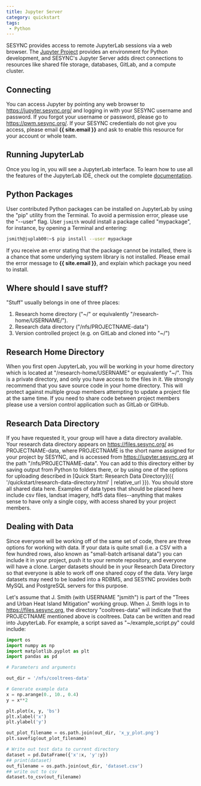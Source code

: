 ```yaml
---
title: Jupyter Server
category: quickstart
tags:
 - Python
---
```


SESYNC provides access to remote JupyterLab sessions via a web browser. The
[Jupyter Project](https://jupyter.org) provides an environment for Python
development, and SESYNC's Jupyter Server adds direct connections to resources
like shared file storage, databases, GitLab, and a compute cluster.

## Connecting

You can access Jupyter by pointing any web browser to
<https://jupyter.sesync.org/> and logging in with your SESYNC username and
password. If you forgot your username or password, please go to
<https://pwm.sesync.org/>. If your SESYNC credentials do not give you access,
please email **{{ site.email }}** and ask to enable this resource for your
account or whole team.

## Running JupyterLab

Once you log in, you will see a JupyterLab interface. To learn how to use all
the features of the JupyterLab IDE, check out the complete
[documentation](https://jupyterlab.readthedocs.io/en/stable/user/interface.html).

## Python Packages

User contributed Python packages can be installed on JupyterLab by using the
"pip" utility from the Terminal. To avoid a permission error, please use the
"--user" flag. User `jsmith` would install a package called "mypackage", for
instance, by opening a Terminal and entering:

```bash
jsmith@juplab00:~$ pip install --user mypackage
```

If you receive an error stating that the package cannot be installed, there is a
chance that some underlying system library is not installed. Please email the
error message to **{{ site.email }}**, and explain which package you need to
install.

## Where should I save stuff?

"Stuff" usually belongs in one of three places:

1. Research home directory ("~/" or equivalently "/research-home/USERNAME/").
1. Research data directory ("/nfs/PROJECTNAME-data")
1. Version controlled project (e.g. on GitLab and cloned into "~/")

## Research Home Directory

When you first open JupyterLab, you will be working in your home directory which
is located at "/research-home/USERNAME" or equivalently "~/". This is a private
directory, and only you have access to the files in it. We strongly recommend
that you save source code in your home directory. This will protect against
multiple group members attempting to update a project file at the same time. If
you need to share code between project members please use a version control
application such as GitLab or GitHub.

## Research Data Directory

If you have requested it, your group will have a data directory available. Your
research data directory appears on <https://files.sesync.org/> as
PROJECTNAME-data, where PROJECTNAME is the short name assigned for your project
by SESYNC, and is accessed from <https://jupyter.sesync.org> at the path
"/nfs/PROJECTNAME-data". You can add to this directory either by saving output
from Python to folders there, or by using one of the options for uploading
described in [Quick Start: Research Data Directory]({{
'/quickstart/research-data-directory.html' | relative_url }}). You should store
all shared data here. Examples of data types that should be placed here include
csv files, landsat imagery, hdf5 data files--anything that makes sense to have
only a single copy, with access shared by your project members.

## Dealing with Data

Since everyone will be working off of the same set of code, there are three
options for working with data. If your data is quite small (i.e. a CSV with a
few hundred rows, also known as "small-batch artisanal data") you can include it
in your project, push it to your remote repository, and everyone will have a
clone. Larger datasets should be in your Research Data Directory so that
everyone is able to work off one shared copy of the data. Very large datasets
may need to be loaded into a RDBMS, and SESYNC provides both MySQL and
PostgreSQL servers for this purpose.

Let's assume that J. Smith (with USERNAME "jsmith") is part of the "Trees and
Urban Heat Island Mitigation" working group. When J. Smith logs in to
<https://files.sesync.org>, the directory "cooltrees-data" will indicate that the
PROJECTNAME mentioned above is cooltrees. Data can be written and read into
JupyterLab. For example, a script saved as "~/example_script.py" could include:

```python
import os
import numpy as np
import matplotlib.pyplot as plt
import pandas as pd

# Parameters and arguments

out_dir = '/nfs/cooltrees-data'

# Generate example data
x = np.arange(0., 10., 0.4)
y = x**2

plt.plot(x, y, 'bs')
plt.xlabel('x')
plt.ylabel('y')

out_plot_filename = os.path.join(out_dir, 'x_y_plot.png')
plt.savefig(out_plot_filename)

# Write out test data to current directory
dataset = pd.DataFrame({'x':x, 'y':y})
## print(dataset)
out_filename = os.path.join(out_dir, 'dataset.csv')
## write out to csv
dataset.to_csv(out_filename)
```
